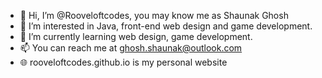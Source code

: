 - 👋 Hi, I’m @Rooveloftcodes, you may know me as Shaunak Ghosh
- 👀 I’m interested in Java, front-end web design and game development.
- 🌱 I’m currently learning web design, game development.
- 📫 You can reach me at ghosh.shaunak@outlook.com
- 🌐 rooveloftcodes.github.io is my personal website
